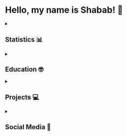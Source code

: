 # Hello, my name is Shabab! 👋

<details>
<summary><h2>Statistics 📊</h2></summary>

![smhussain5's Stats](https://github-readme-stats.vercel.app/api?username=smhussain5&theme=transparent&show_icons=true&hide_border=true&count_private=true)

[![GitHub Streak](https://github-readme-streak-stats.herokuapp.com?user=smhussain5&theme=transparent&hide_border=true&border_radius=0)](https://git.io/streak-stats)

</details>
<details>
<summary><h2>Education 🤓</h2></summary>
<b>Stony Brook University (2017)</b>
<ul>
  <li>BE in Biomedical Engineering (Cellular/Molecular)</li>
</ul>
<b>TTUHSC Graduate School of Biomedical Sciences (2019)</b>
<ul>
  <li>MS in Graduate Medical Education Sciences</li>
</ul>
<b>TTU Rawls College of Business (2020)</b>
<ul>
  <li>MBA in Health Organization Management</li>
</ul>
</details>
<details>
<summary><h2>Projects 💻</h2></summary>
<ul>
  <li><a href="https://github.com/smhussain5/CODEWARS">CODEWARS</a></li>
  <li><a href="https://github.com/smhussain5/QR_Code_Generator">QR Code Generator</a></li>
  <li><a href="https://github.com/smhussain5/Tic_Tac_Toe">Tic Tac Toe</a></li>
</ul>
<!--- <b>Power BI</b>
<ul>
  <li>TBD</li>
</ul>
<b>Python</b>
<ul>
  <li>TBD</li>
</ul>
<b>SQL</b>
<ul>
  <li>TBD</li>
</ul> --->
</details>
<details>
<summary><h2>Social Media 💬</h2></summary>
<a href="https://twitter.com/shussain_5"><img align="left" alt="Shabab Hussain | Twitter" width="22px" src="https://raw.githubusercontent.com/gauravghongde/social-icons/9d939e1c5b7ea4a24ac39c3e4631970c0aa1b920/SVG/Color/Twitter.svg" /></a>

<!--- [<img align="left" alt="JoshMadakor | LinkedIn" width="22px" src="https://cdn.jsdelivr.net/npm/simple-icons@v3/icons/linkedin.svg" />][linkedin]
[linkedin]: https://linkedin.com/in/joshmadakor --->
</details>